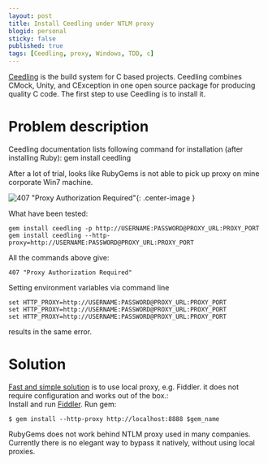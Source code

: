 ```yaml
---
layout: post
title: Install Ceedling under NTLM proxy
blogid: personal
sticky: false
published: true
tags: [Ceedling, proxy, Windows, TDD, c]
---
```

[Ceedling](http://www.throwtheswitch.org/ceedling) is the build system for C based projects. Ceedling combines CMock, Unity, and CException in one open source package for producing quality C code.
The first step to use Ceedling is to install it.

# Problem description

Ceedling documentation lists following command for installation (after installing Ruby):
gem install ceedling

After a lot of trial,  looks like RubyGems is not able to pick up proxy on mine corporate Win7 machine.

![407 "Proxy Authorization Required"]({{"/images/img/2019-08-01/407_error.png"|relative_url}}){: .center-image }

What have been tested:
````
gem install ceedling -p http://USERNAME:PASSWORD@PROXY_URL:PROXY_PORT
gem install ceedling --http-proxy=http://USERNAME:PASSWORD@PROXY_URL:PROXY_PORT
````
All the commands above give:
````
407 "Proxy Authorization Required"
````

Setting environment variables via command line
````
set HTTP_PROXY=http://USERNAME:PASSWORD@PROXY_URL:PROXY_PORT
set HTTP_PROXY=http://USERNAME:PASSWORD@PROXY_URL:PROXY_PORT
set HTTP_PROXY=http://USERNAME:PASSWORD@PROXY_URL:PROXY_PORT
````
results in the same error.

# Solution

[Fast and simple solution](https://stackoverflow.com/questions/4418/how-do-i-update-ruby-gems-from-behind-a-proxy-isa-ntlm/4431) is to use local proxy, e.g. Fiddler. it does not require configuration and works out of the box.:  
Install and run [Fiddler](www.fiddler2.com).
Run gem:
````
$ gem install --http-proxy http://localhost:8888 $gem_name
````
RubyGems does not work behind NTLM proxy used in many companies. Currently there is no elegant way to bypass it natively, without using local proxies.

